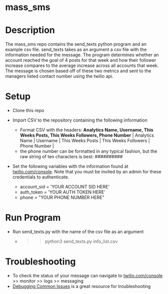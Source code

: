 # mass_sms

# Description

The mass_sms repo contains the send_texts python program and an example csv file. send_texts takes as an argument a csv file with the information needed for the message. The program determines whether an account reached the goal of 4 posts for that week and how their follower increase compares to the average increase across all accounts that week. The message is chosen based off of these two metrics and sent to the managers listed contact number using the twilio api. 

# Setup

- Clone this repo
  
- Import CSV to the repository containing the following information
    - Format CSV with the headers: **Analytics Name, Username, This Weeks Posts, This Weeks Followers, Phone Number**
    | Analytics Name | Username | This Weeks Posts | This Weeks Followers | Phone Number |
    - the phone number can be formatted in any typical fashion, but the raw string of ten characters is best: ##########
      
- Set the following variables with the information found at [twilio.com/console](http://twilio.com/console). Note that you must be invited by an admin for these credentials to authenticate.
    - account_sid = 'YOUR ACCOUNT SID HERE'
    - auth_token = 'YOUR AUTH TOKEN HERE'
    - phone = "YOUR PHONE NUMBER HERE”

# Run Program

- Run send_texts.py with the name of the csv file as an argument
    - >> python3 send_texts.py info_list.csv

# Troubleshooting

- To check the status of your message can navigate to [twilio.com/console](http://twilio.com/console) >> monitor >> logs >> messaging
- [Debugging Common Issues](https://www.twilio.com/docs/sms/troubleshooting/debugging-common-issues) is a great resource for troubleshooting
